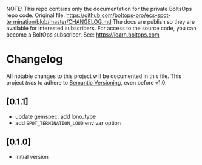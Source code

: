 <!-- note marker start -->
NOTE: This repo contains only the documentation for the private BoltsOps repo code.
Original file: https://github.com/boltops-pro/ecs-spot-termination/blob/master/CHANGELOG.md
The docs are publish so they are available for interested subscribers.
For access to the source code, you can become a BoltOps subscriber.
See: https://learn.boltops.com

<!-- note marker end -->

# Changelog

All notable changes to this project will be documented in this file.
This project *tries* to adhere to [Semantic Versioning](http://semver.org/), even before v1.0.

## [0.1.1]
- update gemspec: add lono_type
- add `SPOT_TERMINATION_LOUD` env var option

## [0.1.0]
- Initial version
